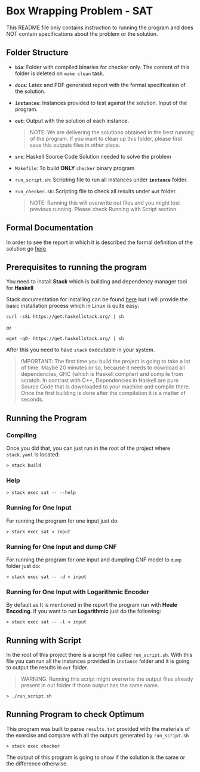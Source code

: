 # Box Wrapping Problem - SAT

This README file only contains instruction to running the program and does NOT contain specifications about the problem or the solution.

## Folder Structure

- **`bin`**: Folder with compiled binaries for checker only. The content of this folder is deleted on `make clean` task.
- **`docs`**: Latex and PDF generated report with the formal specification of the solution.
- **`instances`**: Instances provided to test against the solution. Input of the program.
- **`out`**: Output with the solution of each instance.

    > NOTE: We are delivering the solutions obtained in the best running of the program. If you want to clean up this folder, please first save this outputs files in other place.

- **`src`**: Haskell Source Code Solution needed to solve the problem
- `Makefile`: To build **ONLY** `checker` binary program
- `run_script.sh`: Scripting file to run all instances under **`instance`** folder.
- `run_checker.sh`: Scripting file to check all results under **`out`** folder.

    > NOTE: Running this will overwrite out files and you might lost previous running. Please check Running with Script section.

## Formal Documentation

In order to see the report in which it is described the formal definition of the solution go [here](docs/report.pdf)

## Prerequisites to running the program

You need to install **Stack** which is building and dependency manager tool for **Haskell**

Stack documentation for installing can be found [here](https://docs.haskellstack.org/en/stable/README/) but i will provide the basic installation process which in Linux is quite easy:

```shell
curl -sSL https://get.haskellstack.org/ | sh
```

or

```shell
wget -qO- https://get.haskellstack.org/ | sh
```

After this you need to have `stack` executable in your system.

> IMPORTANT: The first time you build the project is going to take a lot of time. Maybe 20 minutes or so, because it needs to download all dependencies, GHC (which is Haskell compiler) and compile from scratch. In contrast with C++, Dependencies in Haskell are pure Source Code that is downloaded to your machine and compile there. Once the first building is done after the compilation it is a matter of seconds.

## Running the Program

### Compiling

Once you did that, you can just run in the root of the project where `stack.yaml` is located:

```shell
> stack build
```

### Help

```shell
> stack exec sat -- --help
```

### Running for One Input

For running the program for one input just do:

```shell
> stack exec sat < input

```

### Running for One Input and dump CNF

For running the program for one input and dumpling CNF model to `dump` folder just do:

```shell
> stack exec sat -- -d < input
```

### Running for One Input with Logarithmic Encoder

By default as It is mentioned in the report the program run with **Heule Encoding**. If you want to run **Logarithmic** just do the following:

```shell
> stack exec sat -- -l < input
```

## Running with Script

In the root of this project there is a script file called `run_script.sh`. With this file you can run all the instances provided in `instance` folder and it is going to output the results in `out` folder.

> WARNING: Running this script might overwrite the output files already present in out folder if those output has the same name.

```shell
> ./run_script.sh
```

## Running Program to check Optimum
This program was built to parse `results.txt` provided with the materials of the exercise and compare with all the outputs generated by `run_script.sh`

```shell
> stack exec checker
```

The output of this program is going to show if the solution is the same or the difference otherwise.
